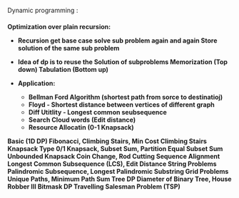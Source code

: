 Dynamic programming :

<h4> Optimization over plain recursion:
        
   - Recursion
        get base case 
        solve sub problem again and again
            Store solution of the same sub problem
   - Idea of dp is to reuse the Solution of subproblems
        Memorization (Top down)
        Tabulation (Bottom up)
     
   - Application:
        - Bellman Ford Algorithm (shortest path from sorce to destinatioj)
        - Floyd - Shortest distance between vertices of different graph
        - Diff Utitlity - Longest common seubsequence
        - Search Cloud words (Edit distance)
        - Resource Allocatin (0-1 Knapsack)
        

Basic (1D DP)	Fibonacci, Climbing Stairs, Min Cost Climbing Stairs
Knapsack Type	0/1 Knapsack, Subset Sum, Partition Equal Subset Sum
Unbounded Knapsack	Coin Change, Rod Cutting
Sequence Alignment	Longest Common Subsequence (LCS), Edit Distance
String Problems	Palindromic Subsequence, Longest Palindromic Substring
Grid Problems	Unique Paths, Minimum Path Sum
Tree DP	Diameter of Binary Tree, House Robber III
Bitmask DP	Travelling Salesman Problem (TSP)